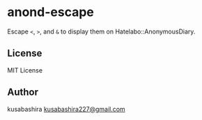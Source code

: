 anond-escape
============

Escape `<`, `>`, and `&` to display them on Hatelabo::AnonymousDiary.

License
-------

MIT License

Author
------

kusabashira <kusabashira227@gmail.com>
